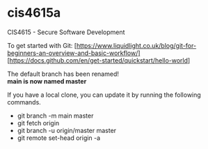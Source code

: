 # cis4615a
CIS4615 - Secure Software Development

To get started with Git:
[https://www.liquidlight.co.uk/blog/git-for-beginners-an-overview-and-basic-workflow/]
[https://docs.github.com/en/get-started/quickstart/hello-world]

The default branch has been renamed!\
**main is now named master**

If you have a local clone, you can update it by running the following commands.
- git branch -m main master
- git fetch origin
- git branch -u origin/master master
- git remote set-head origin -a



